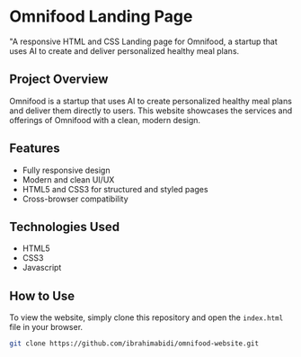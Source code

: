 # Omnifood Landing Page

"A responsive HTML and CSS Landing page for Omnifood, a startup that uses AI to create and deliver personalized healthy meal plans.

## Project Overview

Omnifood is a startup that uses AI to create personalized healthy meal plans and deliver them directly to users. This website showcases the services and offerings of Omnifood with a clean, modern design.

## Features

- Fully responsive design
- Modern and clean UI/UX
- HTML5 and CSS3 for structured and styled pages
- Cross-browser compatibility

## Technologies Used

- HTML5
- CSS3
- Javascript

## How to Use

To view the website, simply clone this repository and open the `index.html` file in your browser.

```bash
git clone https://github.com/ibrahimabidi/omnifood-website.git
```
